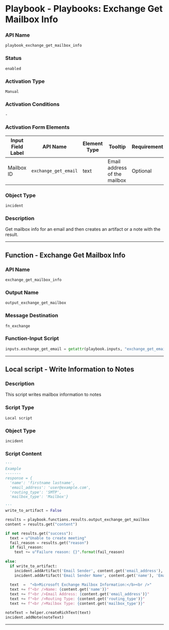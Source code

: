 <!--
    DO NOT MANUALLY EDIT THIS FILE
    THIS FILE IS AUTOMATICALLY GENERATED WITH resilient-sdk codegen
    Generated with resilient-sdk v51.0.5.0.1475
-->

# Playbook - Playbooks: Exchange Get Mailbox Info

### API Name
`playbook_exchange_get_mailbox_info`

### Status
`enabled`

### Activation Type
`Manual`

### Activation Conditions
`-`

### Activation Form Elements
| Input Field Label | API Name | Element Type | Tooltip | Requirement |
| ----------------- | -------- | ------------ | ------- | ----------- |
| Mailbox ID | `exchange_get_email` | text | Email address of the mailbox | Optional |

### Object Type
`incident`

### Description
Get mailbox info for an email and then creates an artifact or a note with the result.


---
## Function - Exchange Get Mailbox Info

### API Name
`exchange_get_mailbox_info`

### Output Name
`output_exchange_get_mailbox`

### Message Destination
`fn_exchange`

### Function-Input Script
```python
inputs.exchange_get_email = getattr(playbook.inputs, "exchange_get_email", None)
```

---

## Local script - Write Information to Notes

### Description
This script writes mailbox information to notes

### Script Type
`Local script`

### Object Type
`incident`

### Script Content
```python
'''
Example
-------
response = {
  'name': 'firstname lastname',
  'email_address': 'user@example.com',
  'routing_type': 'SMTP',
  'mailbox_type': 'Mailbox'}

'''
write_to_artifact = False

results = playbook.functions.results.output_exchange_get_mailbox
content = results.get("content")

if not results.get("success"):
  text = u"Unable to create meeting"
  fail_reason = results.get("reason")
  if fail_reason:
    text += u"Failure reason: {}".format(fail_reason)
    
else:
  if write_to_artifact:
    incident.addArtifact('Email Sender', content.get('email_address'), 'Email address from Exchange Get Mailbox Info')
    incident.addArtifact('Email Sender Name', content.get('name'), 'Email sender name from Exchange Get Mailbox Info')
  
  text  =  "<b>Microsoft Exchange Mailbox Information:</b><br />"
  text += f"<br />Name: {content.get('name')}"
  text += f"<br />Email Address: {content.get('email_address')}"
  text += f"<br />Routing Type: {content.get('routing_type')}"
  text += f"<br />Mailbox Type: {content.get('mailbox_type')}"

noteText = helper.createRichText(text)
incident.addNote(noteText)
```

---

